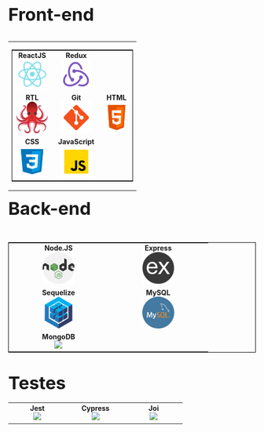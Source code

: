 <div>
  <!-- Tabela à esquerda -->
  <table style="float: left;">
        <h1>
          <span style="font-size: 36px; font-weight: bold;">Front-end</span>
        </h1>
    <tr>
      <td>
        <table style="border: 1px solid black;">
          <tbody>
            <tr>
              <td align="center" width="20%">
                <span><b><center>ReactJS</center></b></span> 
                <img height=60px src="https://raw.githubusercontent.com/Lucas-De-Lima/imagesFromMyReadme/main/assets/png/react.png"> 
              </td>
              <td align="center" width="20%">
                <span><b><center>Redux</center></b></span> 
                <img height=60px src="https://raw.githubusercontent.com/Lucas-De-Lima/imagesFromMyReadme/main/assets/png/redux.png"> 
              </td>
            </tr>
            <tr>
              <td align="center" width="20%">
                <span><b><center>RTL</center></b></span> 
                <img height=65px src="https://raw.githubusercontent.com/Lucas-De-Lima/imagesFromMyReadme/main/assets/png/testing-library-logo.png"> 
              </td>
              <td align="center" width="20%">
                <span><b><center>Git</center></b></span> 
                <img height=65px src="https://raw.githubusercontent.com/Lucas-De-Lima/imagesFromMyReadme/main/assets/png/git.png"> 
              </td>
              <td align="center" width="20%">
                <span><b><center>HTML</center></b></span> 
                <img height=65px src="https://raw.githubusercontent.com/Lucas-De-Lima/imagesFromMyReadme/main/assets/png/html.png"> 
              </td>
            </tr>
            <tr>
              <td align="center" width="20%">
                <span><b><center>CSS</center></b></span> 
                <img height=65px src="https://raw.githubusercontent.com/Lucas-De-Lima/imagesFromMyReadme/main/assets/png/css.png"> 
              </td>
              <td align="center" width="20%">
                <span><b><center>JavaScript</center></b></span> 
                <img height=65px src="https://raw.githubusercontent.com/Lucas-De-Lima/imagesFromMyReadme/main/assets/png/javascript.png">
              </td>
            </tr>
          </tbody>
        </table>
      </td>
    </tr>
<!-- Tabela à direita -->
<table style="float: right;">
  <h1>
    <span style="font-size: 36px; font-weight: bold;">Back-end</span>
  </h1>
  <table style="border: 1px solid black;">
    <tbody>
      <tr>
        <td align="center" width="20%">
          <span><b><center>Node.JS</center></b></span> 
          <img height=65px src="https://raw.githubusercontent.com/lucas-de-lima/Lucas-De-Lima/main/assets/png/nodejs.png"> 
        </td>
        <td align="center" width="20%">
          <span><b><center>Express</center></b></span> 
          <img height=65px src="https://raw.githubusercontent.com/lucas-de-lima/Lucas-De-Lima/main/assets/png/express.png"> 
        </td>
        </tr>
        <tr>
        <td align="center" width="20%">
          <span><b><center>Sequelize</center></b></span> 
          <img height=65px src="https://raw.githubusercontent.com/lucas-de-lima/Lucas-De-Lima/main/assets/png/sequelize.png"> 
        </td>
        <td align="center" width="20%">
          <span><b><center>MySQL</center></b></span> 
          <img height=65px src="https://raw.githubusercontent.com/lucas-de-lima/Lucas-De-Lima/main/assets/png/mysql.png"> 
        </td>
        </tr>
        <tr>
        <td align="center" width="20%">
          <span><b><center>MongoDB</center></b></span> 
          <img height=65px src="https://raw.githubusercontent.com/lucas-de-lima/Lucas-De-Lima/main/assets/png/mongodb.png"> 
        </td>
      </tr>
    </tbody>
  </table>
</table>
  <!-- Terceira tabela --> 
<table style="margin: 0 auto;">
  <h1>
    <span style="font-size: 36px; font-weight: bold;">Testes</span>
  </h1>
  <tbody>
    <tr>
      <td align="center" width="20%">
        <span><b><center>Jest</center></b></span> 
        <img height=65px src="https://raw.githubusercontent.com/Lucas-De-Lima/imagesFromMyReadme/main/assets/png/jest.png"> 
      </td>
      <td align="center" width="20%">
        <span><b><center>Cypress</center></b></span> 
        <img height=65px src="https://raw.githubusercontent.com/Lucas-De-Lima/imagesFromMyReadme/main/assets/png/cypress.png"> 
      </td>
      <td align="center" width="20%">
        <span><b><center>Joi</center></b></span> 
        <img height=65px src="https://raw.githubusercontent.com/Lucas-De-Lima/imagesFromMyReadme/main/assets/png/joi.png"> 
      </td>
    </tr>
  </tbody>
</table>

</div>
